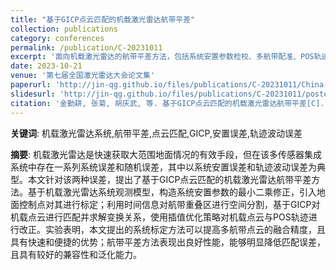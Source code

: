 ```yaml
---
title: "基于GICP点云匹配的机载激光雷达航带平差"
collection: publications
category: conferences
permalink: /publication/C-20231011
excerpt: '面向机载激光雷达的航带平差方法，包括系统安置参数检校、多航带配准、POS轨迹改正。'
date: 2023-10-21
venue: '第七届全国激光雷达大会论文集'
paperurl: 'http://jin-qg.github.io/files/publications/C-20231011/China-lidar-conf-7th-P7051.pdf'
slidesurl: 'http://jin-qg.github.io/files/publications/C-20231011/poster.pdf'
citation: '金勤耕, 张菊, 胡庆武, 等. 基于GICP点云匹配的机载激光雷达航带平差[C]. <i>第七届全国激光雷达大会论文集</i>, 2023, P7051.'
---
```


**关键词**: 机载激光雷达系统,航带平差,点云匹配,GICP,安置误差,轨迹波动误差

**摘要**: 机载激光雷达是快速获取大范围地面情况的有效手段，但在该多传感器集成系统中存在一系列系统误差和随机误差，其中以系统安置误差和轨迹波动误差为典型。本文针对该两种误差，提出了基于GICP点云匹配的机载激光雷达航带平差方法。基于机载激光雷达系统观测模型，构造系统安置参数的最小二乘修正，引入地面控制点对其进行标定；利用时间信息对航带重叠区进行空间分割，基于GICP对机载点云进行匹配并求解变换关系，使用插值优化策略对机载点云与POS轨迹进行改正。实验表明，本文提出的系统标定方法可以提高多航带点云的融合精度，且具有快速和便捷的优势；航带平差方法表现出良好性能，能够明显降低匹配误差，且具有较好的兼容性和泛化能力。